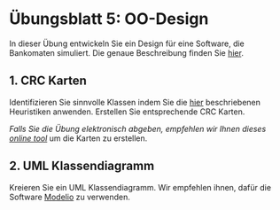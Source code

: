 # Übungsblatt 5: OO-Design

In dieser Übung entwickeln Sie ein Design für eine Software, die 
Bankomaten simuliert. Die genaue Beschreibung finden Sie [hier](atm-scenario.html).


## 1. CRC Karten
Identifizieren Sie sinnvolle Klassen indem Sie die [hier](../slides/oo-design-heuristics.html) 
beschriebenen Heuristiken anwenden. Erstellen Sie entsprechende CRC Karten. 

*Falls Sie die Übung elektronisch abgeben, empfehlen wir Ihnen dieses [online tool](https://echeung.me/crcmaker/)* um die Karten zu erstellen. 

## 2. UML Klassendiagramm
Kreieren Sie ein UML Klassendiagramm. Wir empfehlen ihnen, dafür die Software [Modelio](https://www.modelio.org/) zu verwenden.

